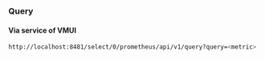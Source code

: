 ### Query
#### Via service of VMUI

```bash
http://localhost:8481/select/0/prometheus/api/v1/query?query=<metric>
```
